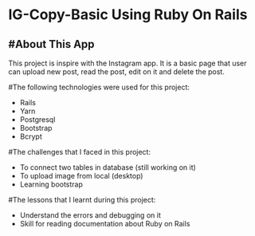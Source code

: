 # IG-Copy-Basic Using Ruby On Rails

#About This App
---------------
This project is inspire with the Instagram app. It is a basic page that user can upload new post, read the post, edit on it and delete the post.

#The following technologies were used for this project:

* Rails
* Yarn
* Postgresql
* Bootstrap
* Bcrypt

#The challenges that I faced in this project:

* To connect two tables in database (still working on it)
* To upload image from local (desktop)
* Learning bootstrap

#The lessons that I learnt during this project:

* Understand the errors and debugging on it
* Skill for reading documentation about Ruby on Rails

